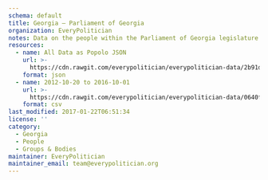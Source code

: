 ```yaml
---
schema: default
title: Georgia — Parliament of Georgia
organization: EveryPolitician
notes: Data on the people within the Parliament of Georgia legislature of Georgia.
resources:
  - name: All Data as Popolo JSON
    url: >-
      https://cdn.rawgit.com/everypolitician/everypolitician-data/2b91d3dc0e419e0013c7ef5e9c1b3a073fb5e7b1/data/Georgia/Parliament/ep-popolo-v1.0.json
    format: json
  - name: 2012-10-20 to 2016-10-01
    url: >-
      https://cdn.rawgit.com/everypolitician/everypolitician-data/0640facb22f61f56e76789b3a7c809f443df15de/data/Georgia/Parliament/term-8.csv
    format: csv
last_modified: 2017-01-22T06:51:34
license: ''
category:
  - Georgia
  - People
  - Groups & Bodies
maintainer: EveryPolitician
maintainer_email: team@everypolitician.org
---
```

